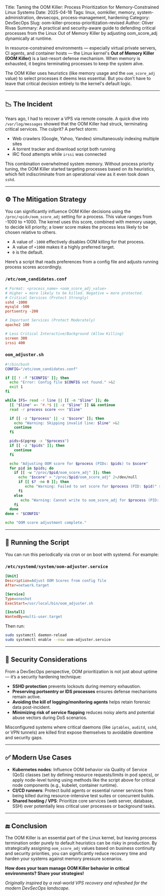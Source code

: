 Title: Taming the OOM Killer: Process Prioritization for Memory-Constrained Linux Systems
Date: 2025-04-18
Tags: linux, oomkiller, memory, system-administration, devsecops, process-management, hardening
Category: DevSecOps
Slug: oom-killer-process-prioritization-revised
Author: Oliver Rivas
Summary: A practical and security-aware guide to defending critical processes from the Linux Out of Memory Killer by adjusting oom_score_adj dynamically at runtime.

In resource-constrained environments — especially virtual private servers, CI agents, and container hosts — the Linux kernel's **Out of Memory Killer (OOM Killer)** is a last-resort defense mechanism. When memory is exhausted, it begins terminating processes to keep the system alive.

The OOM Killer uses heuristics (like memory usage and the `oom_score_adj` value) to select processes it deems less essential. But you don’t have to leave that critical decision entirely to the kernel's default logic.

---

## 📉 The Incident

Years ago, I had to recover a VPS via remote console. A quick dive into `/var/log/messages` showed that the OOM Killer had struck, terminating critical services. The culprit? A perfect storm:

- Web crawlers (Google, Yahoo, Yandex) simultaneously indexing multiple sites
- A torrent tracker and download script both running
- IRC flood attempts while `irssi` was connected

This combination overwhelmed system memory. Without process priority tuning, the OOM Killer started targeting processes based on its heuristics, which felt indiscriminate from an operational view as it even took down `sshd`.

---

## ⚙️ The Mitigation Strategy

You can significantly influence OOM Killer decisions using the `/proc/<pid>/oom_score_adj` setting for a process. This value ranges from -1000 to +1000. The kernel uses this score, combined with memory usage, to decide kill priority; a lower score makes the process less likely to be chosen relative to others.

- A value of `-1000` effectively disables OOM killing for that process.
- A value of `+1000` makes it a highly preferred target.
- `0` is the default.

Here’s a script that reads preferences from a config file and adjusts running process scores accordingly.

### `/etc/oom_candidates.conf`

```conf
# Format: <process_name> <oom_score_adj_value>
# Higher = more likely to be killed. Negative = more protected.
# Critical Services (Protect Strongly)
sshd -1000
mysqld -500
portsentry -200

# Important Services (Protect Moderately)
apache2 100

# Less Critical Interactive/Background (Allow Killing)
screen 300
irssi 400
```

### `oom_adjuster.sh`

```bash
#!/bin/bash
CONFIG="/etc/oom_candidates.conf"

if [[ ! -f "$CONFIG" ]]; then
  echo "Error: Config file $CONFIG not found." >&2
  exit 1
fi

while IFS= read -r line || [[ -n "$line" ]]; do
  [[ "$line" =~ ^#.*$ || -z "$line" ]] && continue
  read -r process score <<< "$line"

  if [[ -z "$process" || -z "$score" ]]; then
    echo "Warning: Skipping invalid line: $line" >&2
    continue
  fi

  pids=$(pgrep -x "$process")
  if [[ -z "$pids" ]]; then
    continue
  fi

  echo "Adjusting OOM score for $process (PIDs: $pids) to $score"
  for pid in $pids; do
    if [[ -w "/proc/$pid/oom_score_adj" ]]; then
      echo "$score" > "/proc/$pid/oom_score_adj" 2>/dev/null
      if [[ $? -ne 0 ]]; then
         echo "Warning: Failed to set score for $process (PID: $pid)" >&2
      fi
    else
       echo "Warning: Cannot write to oom_score_adj for $process (PID: $pid)" >&2
    fi
  done
done < "$CONFIG"

echo "OOM score adjustment complete."
```

---

## 🧩 Running the Script

You can run this periodically via cron or on boot with systemd. For example:

### `/etc/systemd/system/oom-adjuster.service`

```ini
[Unit]
Description=Adjust OOM Scores from config file
After=network.target

[Service]
Type=oneshot
ExecStart=/usr/local/bin/oom_adjuster.sh

[Install]
WantedBy=multi-user.target
```

Then run:

```bash
sudo systemctl daemon-reload
sudo systemctl enable --now oom-adjuster.service
```

---

## 🔐 Security Considerations

From a DevSecOps perspective, OOM prioritization is not just about uptime — it’s a security hardening technique:

- **SSHD protection** prevents lockouts during memory exhaustion.
- **Preserving portsentry or IDS processes** ensures defense mechanisms remain active.
- **Avoiding the kill of logging/monitoring agents** helps retain forensic data post-incident.
- **Minimizing risk of service flapping** reduces noisy alerts and potential abuse vectors during DoS scenarios.

Misconfigured systems where critical daemons (like `iptables`, `auditd`, `sshd`, or VPN tunnels) are killed first expose themselves to avoidable downtime and security gaps.

---

## ✅ Modern Use Cases

- **Kubernetes nodes**: Influence OOM behavior via Quality of Service (QoS) classes (set by defining resource requests/limits in pod specs), or apply node-level tuning using methods like the script above for critical node components (e.g., kubelet, container runtime).
- **CI/CD runners**: Protect build agents or essential runner services from being killed during resource-intensive test suites or concurrent builds.
- **Shared hosting / VPS**: Prioritize core services (web server, database, SSH) over potentially less critical user processes or background tasks.

---

## 🔚 Conclusion

The OOM Killer is an essential part of the Linux kernel, but leaving process termination order purely to default heuristics can be risky in production. By strategically assigning `oom_score_adj` values based on business continuity and security priorities, you can significantly reduce recovery time and harden your systems against memory pressure scenarios.

**How does your team manage OOM Killer behavior in critical environments? Share your strategies!**

*Originally inspired by a real-world VPS recovery and refreshed for the modern DevSecOps landscape.*
